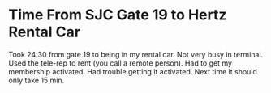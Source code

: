 # Time From SJC Gate 19 to Hertz Rental Car

Took 24:30 from gate 19 to being in my rental car. Not very busy in terminal. Used the tele-rep to rent (you call a remote person). Had to get my membership activated. Had trouble getting it activated. Next time it should only take 15 min.

